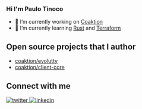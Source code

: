 ### Hi I'm Paulo Tinoco

- 🔭 I’m currently working on [Coaktion](https://github.com/Coaktion)
- 🌱 I’m currently learning [Rust](https://github.com/topics/rust) and [Terraform](https://github.com/topics/terraform)

## Open source projects that I author

- [coaktion/evolutty](https://github.com/Coaktion/evolutty)
- [coaktion/client-core](https://github.com/Coaktion/client-core)

## Connect with me  
<div>
<a href="https://twitter.com/paulotinocoo" target="_blank">
<img src=https://img.shields.io/badge/twitter-%2300acee.svg?&style=for-the-badge&logo=twitter&logoColor=white alt=twitter style="margin-bottom: 5px;" />
</a>
<a href="https://linkedin.com/in/paulotinoco" target="_blank">
<img src=https://img.shields.io/badge/linkedin-%231E77B5.svg?&style=for-the-badge&logo=linkedin&logoColor=white alt=linkedin style="margin-bottom: 5px;" />
</a>
